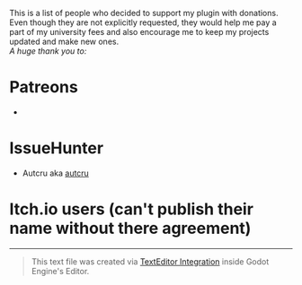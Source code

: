 This is a list of people who decided to support my plugin with donations. Even though they are not explicitly requested, they would help me pay a part of my university fees and also encourage me to keep my projects updated and make new ones.  
*A huge thank you to:*    
# Patreons
  - 
# IssueHunter


- Autcru aka [autcru](https://github.com/autcru)
# Itch.io users (can't publish their name without there agreement)
  
  

  
  
  
  
  
  
  
    
  
  

  
  
  

  
  

  
  
    
  
  
  
-----------------
> This text file was created via [TextEditor Integration](https://github.com/fenix-hub/godot-engine.text-editor) inside Godot Engine's Editor.


